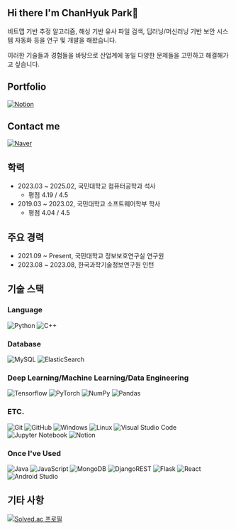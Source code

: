 ## Hi there I'm ChanHyuk Park👋

비트맵 기반 추정 알고리즘, 해싱 기반 유사 파일 검색, 딥러닝/머신러닝 기반 보안 시스템 자동화 등을 연구 및 개발을 해왔습니다.

이러한 기술들과 경험들을 바탕으로 산업계에 놓일 다양한 문제들을 고민하고 해결해가고 싶습니다.

## Portfolio
[![Notion](https://img.shields.io/badge/Portfolio-F3F3F3.svg?style=for-the-badge&logo=notion&logoColor=black)](https://loving-ninja-d09.notion.site/2bdbcb4d269f4af98183d3885f2d08da)

## Contact me
[![Naver](https://img.shields.io/badge/pbkpch@naver.com-03C75A?style=for-the-badge&logo=gmail&logoColor=white)](mailto:pbkpch@naver.com)

## 학력
- 2023.03 ~ 2025.02, 국민대학교 컴퓨터공학과 석사
    - 평점 4.19 / 4.5
- 2019.03 ~ 2023.02, 국민대학교 소프트웨어학부 학사
    - 평점 4.04 / 4.5

## 주요 경력
- 2021.09 ~ Present, 국민대학교 정보보호연구실 연구원
- 2023.08 ~ 2023.08, 한국과학기술정보연구원 인턴


## 기술 스택

### Language
![Python](https://img.shields.io/badge/python-3670A0?style=for-the-badge&logo=python&logoColor=ffdd54)
![C++](https://img.shields.io/badge/c++-%2300599C.svg?style=for-the-badge&logo=c%2B%2B&logoColor=white)

### Database
![MySQL](https://img.shields.io/badge/mysql-%2300f.svg?style=for-the-badge&logo=mysql&logoColor=white)
![ElasticSearch](https://img.shields.io/badge/-ElasticSearch-005571?style=for-the-badge&logo=elasticsearch)

### Deep Learning/Machine Learning/Data Engineering
![Tensorflow](https://img.shields.io/badge/TensorFlow-FF3F06?style=for-the-badge&logo=tensorflow&logoColor=white)
![PyTorch](https://img.shields.io/badge/PyTorch-EE4C2C?style=for-the-badge&logo=pytorch&logoColor=white)
![NumPy](https://img.shields.io/badge/NumPy-Scientific%20Computing-%23013243?logo=numpy&logoColor=white)
![Pandas](https://img.shields.io/badge/Pandas-Data%20Analysis-%23150458?logo=pandas&logoColor=white)

### ETC.
![Git](https://img.shields.io/badge/git-%23F05033.svg?style=for-the-badge&logo=git&logoColor=white)
![GitHub](https://img.shields.io/badge/github-%23121011.svg?style=for-the-badge&logo=github&logoColor=white)
![Windows](https://img.shields.io/badge/Windows-0078D6?style=for-the-badge&logo=windows&logoColor=white)
![Linux](https://img.shields.io/badge/Linux-FCC624?style=for-the-badge&logo=linux&logoColor=black)
![Visual Studio Code](https://img.shields.io/badge/Visual%20Studio%20Code-0078d7.svg?style=for-the-badge&logo=visual-studio-code&logoColor=white)
![Jupyter Notebook](https://img.shields.io/badge/jupyter-%23FA0F00.svg?style=for-the-badge&logo=jupyter&logoColor=white)
![Notion](https://img.shields.io/badge/Notion-F3F3F3.svg?style=for-the-badge&logo=notion&logoColor=black)

### Once I've Used
![Java](https://img.shields.io/badge/java-%23ED8B00.svg?style=for-the-badge&logo=openjdk&logoColor=white)
![JavaScript](https://img.shields.io/badge/javascript-%23323330.svg?style=for-the-badge&logo=javascript&logoColor=%23F7DF1E)
![MongoDB](https://img.shields.io/badge/MongoDB-%234ea94b.svg?style=for-the-badge&logo=mongodb&logoColor=white)
![DjangoREST](https://img.shields.io/badge/DJANGO-REST-ff1709?style=for-the-badge&logo=django&logoColor=white&color=ff1709&labelColor=gray)
![Flask](https://img.shields.io/badge/flask-%23000.svg?style=for-the-badge&logo=flask&logoColor=white)
![React](https://img.shields.io/badge/react-%2320232a.svg?style=for-the-badge&logo=react&logoColor=%2361DAFB)
![Android Studio](https://img.shields.io/badge/Android%20Studio-3DDC84.svg?style=for-the-badge&logo=android-studio&logoColor=white)


 
## 기타 사항
[![Solved.ac 프로필](http://mazassumnida.wtf/api/v2/generate_badge?boj=pbkpch)](https://solved.ac/pbkpch)



